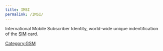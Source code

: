 ```yaml
---
title: IMSI
permalink: /IMSI/
---
```


International Mobile Subscriber Identity, world-wide unique indentification of the [SIM](/SIM "wikilink") card.

[Category:GSM](/Category:GSM "wikilink")